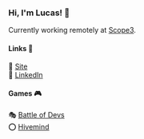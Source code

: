 ### Hi, I'm Lucas! 👋

Currently working remotely at [Scope3](https://www.scope3.com/).

#### Links 🔗
🚀 [Site](https://lucasbassetti.com/) <br>
💼 [LinkedIn](https://www.linkedin.com/in/lucas-bassetti/) 

#### Games 🎮
🎭 [Battle of Devs](https://bodevs.lol/) <br>
⭕ [Hivemind](https://hivemind.lol/)
